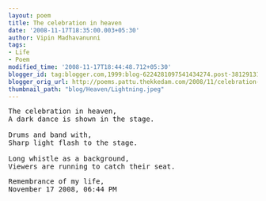 ```yaml
---
layout: poem
title: The celebration in heaven
date: '2008-11-17T18:35:00.003+05:30'
author: Vipin Madhavanunni
tags:
- Life
- Poem
modified_time: '2008-11-17T18:44:48.712+05:30'
blogger_id: tag:blogger.com,1999:blog-6224281097541434274.post-3812913169322001728
blogger_orig_url: http://poems.pattu.thekkedam.com/2008/11/celebration-in-heaven.html
thumbnail_path: "blog/Heaven/Lightning.jpeg"
---
```

<pre>
The celebration in heaven, 
A dark dance is shown in the stage. 

Drums and band with,
Sharp light flash to the stage. 

Long whistle as a background, 
Viewers are running to catch their seat. 
</pre>

<pre>
Remembrance of my life, 
November 17 2008, 06:44 PM
</pre>
